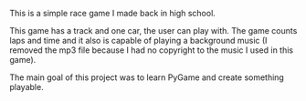 This is a simple race game I made back in high school.

This game has a track and one car, the user can play with. The game counts laps and time and it also is capable of playing a background music (I removed the mp3 file because I had no copyright to the music I used in this game).

The main goal of this project was to learn PyGame and create something playable.
